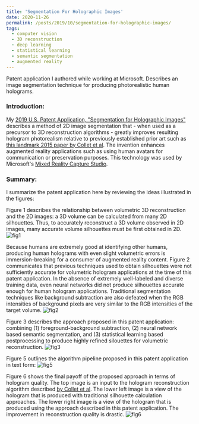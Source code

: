 ```yaml
---
title: 'Segmentation For Holographic Images'
date: 2020-11-26
permalink: /posts/2019/10/segmentation-for-holographic-images/
tags:
  - computer vision
  - 3D reconstruction
  - deep learning
  - statistical learning
  - semantic segmentation
  - augmented reality
---
```


Patent application I authored while working at Microsoft. Describes an image segmentation technique for producing photorealistic human holograms.

### Introduction:

My [2019 U.S. Patent Application, "Segmentation for Holographic Images"](https://pdfaiw.uspto.gov/.aiw?PageNum=0&docid=20200372659&IDKey=&HomeUrl=%2F)
describes a method of 2D image segmentation that - when used as a precursor to 3D reconstruction algorithms - greatly 
improves resulting hologram photorealism relative to previously established prior art such as [this landmark 2015 paper by Collet et al](https://dl.acm.org/doi/abs/10.1145/2766945). 
The invention enhances augmented reality applications such as using human avatars for communication or preservation purposes. 
This technology was used by Microsoft's [Mixed Reality Capture Studio](https://www.microsoft.com/en-us/mixed-reality/capture-studios).

### Summary:

I summarize the patent application here by reviewing the ideas illustrated in the figures:

Figure 1 describes the relationship between volumetric 3D reconstruction and the 2D images: a 3D volume 
can be calculated from many 2D silhouettes. Thus, to accurately reconstruct a 3D volume observed in 2D images, 
many accurate volume silhouettes must be first obtained in 2D.
![fig1](/content/patent_fig_1.png)

Because humans are extremely good at identifying other humans, producing human holograms with
even slight volumetric errors is immersion-breaking for a consumer of augmented reality content. Figure 2
communicates that previous techniques used to obtain silhouettes were not sufficiently accurate for volumetric
hologram applications at the time of this patent application. In the absence of extremely well-labeled and 
diverse training data, even neural networks did not produce silhouettes accurate enough for human hologram applications. 
Traditional segmentation techniques like background subtraction are also defeated when the RGB intensities of background
pixels are very similar to the RGB intensities of the target volume.
![fig2](/content/patent_fig_2.png)

Figure 3 describes the approach proposed in this patent application: combining (1) foreground-background subtraction,
(2) neural network based semantic segmentation, and (3) statistical learning based postprocessing to produce 
highly refined silouettes for volumetric reconstruction.
![fig3](/content/patent_fig_3.png)

Figure 5 outlines the algorithm pipeline proposed in this patent application in text form:
![fig5](/content/patent_fig_5.png)

Figure 6 shows the final payoff of the proposed approach in terms of hologram quality. The top image is an input to the hologram
reconstruction algorithm described [by Collet et al](https://dl.acm.org/doi/abs/10.1145/2766945). The lower left image 
is a view of the hologram that is produced with traditional silhouette calculation approaches. The lower right image
is a view of the hologram that is produced using the approach described in this patent application. The improvement in reconstruction
quality is drastic.
![fig6](/content/patent_fig_6.png)



